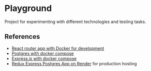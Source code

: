
# Playground
Project for experimenting with different technologies and testing tasks.

## References
- [React router app with Docker for development](https://github.com/IDriuk/playground/tree/react_router_dev)
- [Postgres with docker compose](https://github.com/IDriuk/playground/tree/postgres_dev)
- [Express.js with docker compose](https://github.com/IDriuk/playground/tree/express_dev)
- [Redux Express Postgres App on Render](https://playground-pb7l.onrender.com/) for production hosting
